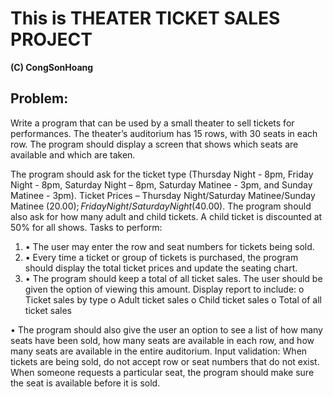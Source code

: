 # This is THEATER TICKET SALES PROJECT

**(C) CongSonHoang**

## Problem:
Write a program that can be used by a small theater to sell tickets for performances. The theater’s auditorium has 15 rows, with 30 seats in each row. The program should display a screen that shows which seats are available and which are taken. 

The program should ask for the ticket type (Thursday Night - 8pm, Friday Night - 8pm, Saturday Night – 8pm, Saturday Matinee - 3pm, and Sunday Matinee - 3pm). Ticket Prices – Thursday Night/Saturday Matinee/Sunday Matinee ($20.00); Friday Night/Saturday Night ($40.00).
The program should also ask for how many adult and child tickets. A child ticket is discounted at 50% for all shows.
Tasks to perform:
1. •	The user may enter the row and seat numbers for tickets being sold.
2. •	Every time a ticket or group of tickets is purchased, the program should display the total ticket prices and update the seating chart.
3. •	The program should keep a total of all ticket sales. The user should be given the option of viewing this amount. Display report to include:
 o	Ticket sales by type 
 o	Adult ticket sales
 o	Child ticket sales
 o	Total of all ticket sales 
 
•	The program should also give the user an option to see a list of how many seats have been sold, how many seats are available in each row, and how many seats are available in the entire auditorium.
Input validation: When tickets are being sold, do not accept row or seat numbers that do not exist. When someone requests a particular seat, the program should make sure the seat is available before it is sold.
